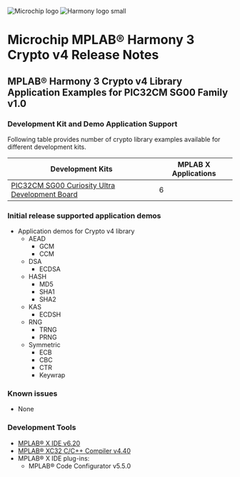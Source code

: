 ﻿![Microchip logo](https://raw.githubusercontent.com/wiki/Microchip-MPLAB-Harmony/Microchip-MPLAB-Harmony.github.io/images/microchip_logo.png)
![Harmony logo small](https://raw.githubusercontent.com/wiki/Microchip-MPLAB-Harmony/Microchip-MPLAB-Harmony.github.io/images/microchip_mplab_harmony_logo_small.png)

# Microchip MPLAB® Harmony 3 Crypto v4 Release Notes

##  MPLAB® Harmony 3 Crypto v4 Library Application Examples for PIC32CM SG00 Family v1.0

###  Development Kit and Demo Application Support
Following table provides number of crypto library examples available for different development kits.


|Development Kits|MPLAB X Applications|
|----|----|
|[PIC32CM SG00  Curiosity Ultra Development Board](https://www.microchip.com/en-us/development-tool/EV16W43A)|6|


### Initial release supported application demos
- Application demos for Crypto v4 library
    - AEAD
        - GCM
        - CCM
    - DSA
         - ECDSA
    - HASH
        - MD5
        - SHA1
        - SHA2
    - KAS
         - ECDSH
    - RNG
        - TRNG
        - PRNG
    - Symmetric
         - ECB
         - CBC
         - CTR
         - Keywrap       


### Known issues
- None

### Development Tools
- [MPLAB® X IDE v6.20](https://www.microchip.com/mplab/mplab-x-ide)
- [MPLAB® XC32 C/C++ Compiler v4.40](https://www.microchip.com/mplab/compilers)
- MPLAB® X IDE plug-ins:
    - MPLAB® Code Configurator v5.5.0


